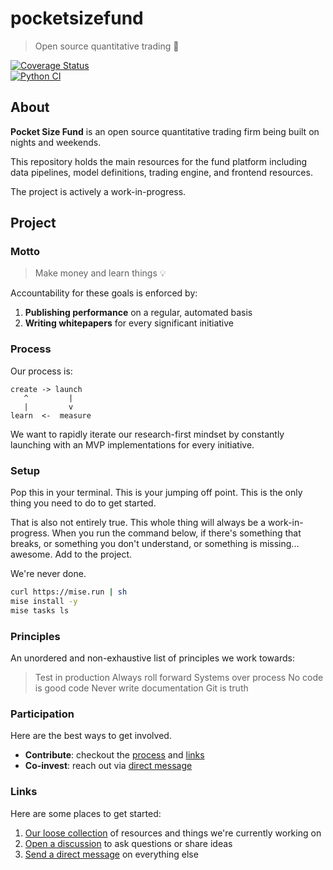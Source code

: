 # pocketsizefund 

> Open source quantitative trading 🍊  

[![Coverage Status](https://coveralls.io/repos/github/pocketsizefund/pocketsizefund/badge.svg)](https://coveralls.io/github/pocketsizefund/pocketsizefund)  
[![Python CI](https://github.com/pocketsizefund/pocketsizefund/actions/workflows/python.yml/badge.svg)](https://github.com/pocketsizefund/pocketsizefund/actions/workflows/python.yml)

## About

**Pocket Size Fund** is an open source quantitative trading firm being built on nights and weekends.  

This repository holds the main resources for the fund platform including data pipelines, model definitions, trading engine, and frontend resources.  

The project is actively a work-in-progress.  

## Project

### Motto

> Make money and learn things 💡

Accountability for these goals is enforced by:

1. **Publishing performance** on a regular, automated basis
2. **Writing whitepapers** for every significant initiative

### Process

Our process is:

```
create -> launch
   ^         |
   |         v
learn  <-  measure
```

We want to rapidly iterate our research-first mindset by constantly launching with an MVP implementations for every initiative.


### Setup

Pop this in your terminal. This is your jumping off point. This is the only thing you need to do to get started.

That is also not entirely true. This whole thing will always be a work-in-progress. When you run the command below, if there's something that breaks, or something you don't understand, or something is missing... awesome. Add to the project.

We're never done.

```sh
curl https://mise.run | sh
mise install -y
mise tasks ls
```

### Principles

An unordered and non-exhaustive list of principles we work towards:

> Test in production
> Always roll forward
> Systems over process
> No code is good code
> Never write documentation
> Git is truth

### Participation

Here are the best ways to get involved.

- **Contribute**: checkout the [process](#process) and [links](#links)
- **Co-invest**: reach out via [direct message](https://twitter.com/forstmeier)

### Links

Here are some places to get started:

1. [Our loose collection](https://docs.google.com/document/d/12-yjgh6_fGU_OzStdCHtNmNlM1aLM42aK40lQCRwa3k/edit) of resources and things we're currently working on
2. [Open a discussion](https://discord.com/channels/1230911601704435752/1230911601704435755) to ask questions or share ideas
3. [Send a direct message](https://twitter.com/forstmeier) on everything else
